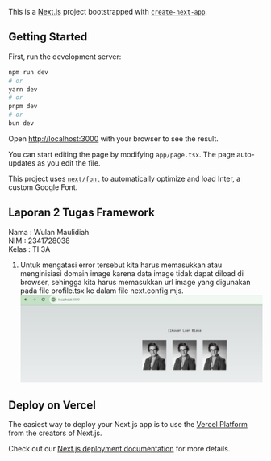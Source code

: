 This is a [Next.js](https://nextjs.org/) project bootstrapped with [`create-next-app`](https://github.com/vercel/next.js/tree/canary/packages/create-next-app).

## Getting Started

First, run the development server:

```bash
npm run dev
# or
yarn dev
# or
pnpm dev
# or
bun dev
```

Open [http://localhost:3000](http://localhost:3000) with your browser to see the result.

You can start editing the page by modifying `app/page.tsx`. The page auto-updates as you edit the file.

This project uses [`next/font`](https://nextjs.org/docs/basic-features/font-optimization) to automatically optimize and load Inter, a custom Google Font.

## Laporan 2 Tugas Framework

Nama : Wulan Maulidiah <br>
NIM : 2341728038 <br>
Kelas : TI 3A <br>

1. Untuk mengatasi error tersebut kita harus memasukkan atau menginisiasi domain image karena data image tidak dapat diload di browser, sehingga kita harus memasukkan url image yang digunakan pada file profile.tsx ke dalam file next.config.mjs.
![Screenshoot](assets-report/W03-1.png)


## Deploy on Vercel

The easiest way to deploy your Next.js app is to use the [Vercel Platform](https://vercel.com/new?utm_medium=default-template&filter=next.js&utm_source=create-next-app&utm_campaign=create-next-app-readme) from the creators of Next.js.

Check out our [Next.js deployment documentation](https://nextjs.org/docs/deployment) for more details.
